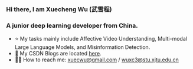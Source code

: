 ### Hi there, I am Xuecheng Wu (武雪程) 

### A junior deep learning developer from China.
- ⭐ My tasks mainly include Affective Video Understanding, Multi-modal Large Language Models, and Misinformation Detection.
- 🌱 My CSDN Blogs are located [here](https://blog.csdn.net/m0_47623548?type=blog).
- 🤝🏻 How to reach me: xuecwu@gmail.com / wuxc3@stu.xjtu.edu.cn
